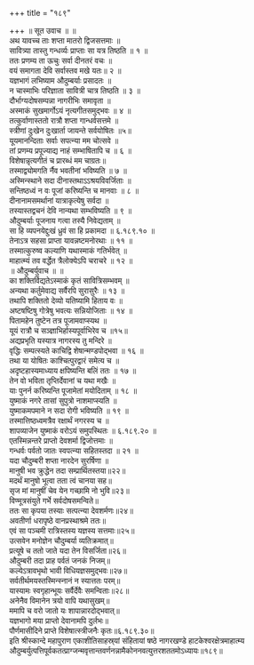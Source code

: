 +++
title = "१८९"

+++
॥ सूत उवाच ॥ ॥  
अथ यावच्च ताः शप्ता मातरो द्विजसत्तमाः ॥  
सावित्र्या तास्तु गन्धर्व्यः प्राप्ताः सा यत्र तिष्ठति ॥ १ ॥  
ततः प्रणम्य ता ऊचुः सर्वा दीनतरं वचः ॥  
वयं समागता देवि सर्वास्तव मखे यतः॥ २ ॥  
यज्ञभागं लभिष्याम औदुम्बर्याः प्रसादतः ॥  
न चास्माभिः परिज्ञाता सावित्री चात्र तिष्ठति ॥ ३ ॥  
दौर्भाग्यदोषसम्पन्ना नागरीभिः समावृता ॥  
अस्माकं सुखमार्गोऽयं नृत्यगीतसमुद्भवः ॥ ४ ॥  
तत्कुर्वाणास्ततो रात्रौ शप्ता गान्धर्वसत्तमे ॥  
स्त्रीणां दुःखेन दुःखार्ता जायन्ते सर्वयोषितः ॥५॥  
यूयमानन्दिताः सर्वाः सपत्न्या मम चोत्सवे ॥  
तां प्रणम्य प्रपूज्याद्य नाहं सम्भाषितापि च ॥ ६ ॥  
विशेषान्नृत्यगीतं च प्रारब्धं मम चाग्रतः॥  
तस्माद्व्योमगति र्नैव भवतीनां भविष्यति ॥ ७ ॥  
अस्मिन्स्थाने सदा दीनास्तथाऽऽश्रयविवर्जिताः ॥  
सन्तिष्ठध्वं न वः पूजां करिष्यन्ति च मानवाः ॥ ८ ॥  
दीनानामसमर्थानां यात्राकृत्येषु सर्वदा ॥  
तस्यास्तद्वचनं देवि नान्यथा सम्भविष्यति ॥ ९ ॥  
औदुम्बर्याः पूजनाय गत्वा तस्यै निवेद्यताम् ॥  
सा हि व्यपनयेद्दुःखं ध्रुवं सा हि प्रकामदा ॥ ६.१८९.१० ॥  
तेनाऽत्र सहसा प्राप्ता यावन्नष्टमनोरथाः ॥ ११ ॥  
तस्मात्कुरुष्व कल्याणि यथास्माकं गतिर्भवेत् ॥  
माहात्म्यं तव वर्द्धेत त्रैलोक्येऽपि चराचरे ॥ १२ ॥  
॥ औदुम्बर्युवाच ॥ ॥  
का शक्तिर्विद्यतेऽस्माकं कृतं सावित्रिसम्भवम् ॥  
अन्यथा कर्तुमेवाद्य सर्वैरपि सुरासुरैः ॥ १३ ॥  
तथापि शक्तितो देव्यो यतिष्यामि हिताय वः ॥  
अष्टषष्टिषु गोत्रेषु भवत्यः सन्नियोजिताः ॥ १४ ॥  
पितामहेन तुष्टेन तत्र पूजामवाप्स्यथ ॥  
यूयं रात्रौ च सञ्ज्ञाभिर्हास्यपूर्वाभिरेव च ॥१५॥  
अद्यप्रभृति यस्यात्र नागरस्य तु मन्दिरे ॥  
वृद्धिः सम्पत्स्यते काचिद्वि शेषान्मण्डपोद्भवा ॥ १६ ॥  
तथा या योषितः काश्चित्पुरद्वारं समेत्य च ॥  
अदृष्टहास्यमाध्याय क्षपिष्यन्ति बलिं ततः ॥ १७ ॥  
तेन वो भविता तृप्तिर्देवानां च यथा मखैः ॥  
याः पुनर्न करिष्यन्ति पूजामेतां मयोदिताम् ॥ १८ ॥  
युष्माकं नगरे तासां सुपुत्रो नाशमाप्स्यति ॥  
युष्माकमपमाने न सदा रोगी भविष्यति ॥ १९ ॥  
तस्मात्तिष्ठध्वमत्रैव रक्षार्थं नगरस्य च ॥  
शापव्याजेन युष्माकं वरोऽयं समुपस्थितः ॥ ६.१८९.२० ॥  
एतस्मिन्नन्तरे प्राप्तो देवशर्मा द्विजोत्तमाः ॥  
गन्धर्वः पर्वतो जातः स्वपत्न्या सहितस्तदा ॥ २१ ॥  
यदा चौदुम्बरी शप्ता नारदेन सुरर्षिणा ॥  
मानुषी भव क्रुद्धेन तदा सम्प्रार्थितस्तया॥२२॥  
मदर्थं मानुषो भूत्वा तता त्वं चानया सह॥  
सृज मां मानुषीं चेव येन गच्छामि नो भुवि॥२३॥  
विण्मूत्रसंयुते गर्भे सर्वदोषसमन्विते॥  
ततः सा कृपया तस्याः सत्पत्न्या देवशर्मणः॥२४॥  
अवतीर्णा धरापृष्ठे वानप्रस्थाश्रमे ततः॥  
एवं सा पञ्चमी रात्रिस्तस्य यज्ञस्य सत्तमाः॥२५॥  
उत्सवेन मनोज्ञेन चौदुम्बर्या व्यतिक्रमात्॥  
प्रत्यूषे च ततो जाते यदा तेन विसर्जिता॥२६॥  
औदुम्बरी तदा प्राह पर्वतं जनकं निजम्॥  
कल्येऽत्रावभृथो भावी विधियज्ञसमुद्भवः॥२७॥  
सर्वतीर्थमयस्तस्मिन्स्नानं न स्यात्ततः परम्॥  
यास्यामः स्वगृहान्भूयः सर्वैर्देवैः समन्विताः॥२८॥  
अनेनैव विमानेन त्रयो वापि यथासुखम्॥  
ममापि च वरो जातो यः शापान्नारदोद्भवात्॥  
यज्ञभागो मया प्राप्तो देवानामपि दुर्लभः॥  
पौर्णमासीदिने प्राप्ते विशेषात्स्त्रीजनैः कृतः॥६.१८९.३०॥  
इति श्रीस्कान्दे महापुराण एकाशीतिसाहस्र्यां संहितायां षष्ठे नागरखण्डे हाटकेश्वरक्षेत्रमाहात्म्य औदुम्बर्युत्पत्तिपूर्वकतत्प्राग्जन्मवृत्तान्तवर्णनन्नामैकोननवत्युत्तरशततमोऽध्यायः॥१८९॥